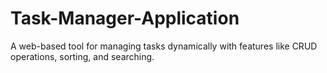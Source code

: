 # Task-Manager-Application
A web-based tool for managing tasks dynamically with features like CRUD operations, sorting, and searching.
